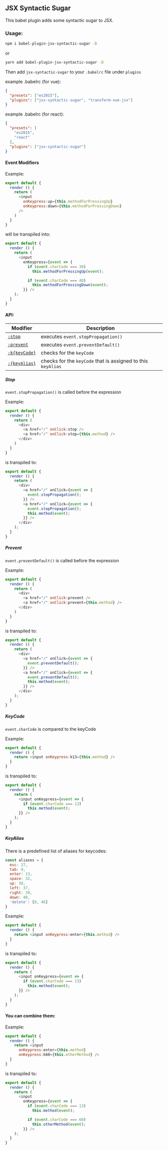## JSX Syntactic Sugar

This babel plugin adds some syntactic sugar to JSX.

### Usage:

```bash
npm i babel-plugin-jsx-syntactic-sugar -D
```
or
```bash
yarn add babel-plugin-jsx-syntactic-sugar -D
```

Then add `jsx-syntactic-sugar` to your `.babelrc` file under `plugins`

example .babelrc (for vue):
```json
{
  "presets": ["es2015"],
  "plugins": ["jsx-syntactic-sugar", "transform-vue-jsx"]
}
```
example .babelrc (for react):
```json
{
  "presets": [
    "es2015",
    "react"
  ],
  "plugins": ["jsx-syntactic-sugar"]
}
```

#### Event Modifiers

Example:
```js
export default {
  render () {
    return (
      <input
        onKeypress:up={this.methodForPressingUp}
        onKeypress:down={this.methodForPressingDown}
      />
    )
  }
}
```
will be transpiled into:
```js
export default {
  render () {
    return (
      <input
        onKeypress={event => {
          if (event.charCode === 38)
            this.methodForPressingUp(event);

          if (event.charCode === 40)
            this.methodForPressingDown(event);
        }} />
    );
  }
}
```

#### API:

| Modifier | Description |
|---|---|
| [`:stop`](#stop) | executes `event.stopPropagation()` |
| [`:prevent`](#prevent) | executes `event.preventDefault()` |
| [`:k{keyCode}`](#keycode) | checks for the `keyCode` |
| [`:{keyAlias}`](#keyalias) | checks for the `keyCode` that is assigned to this `keyAlias`

##### Stop

`event.stopPropagation()` is called before the expression

Example:
```js
export default {
  render () {
    return (
      <div>
        <a href="/" onClick:stop />
        <a href="/" onClick:stop={this.method} />
      </div>
    )
  }
}
```
is transpiled to:
```js
export default {
  render () {
    return (
      <div>
        <a href="/" onClick={event => {
          event.stopPropagation();
        }} />
        <a href="/" onClick={event => {
          event.stopPropagation();
          this.method(event);
        }} />
      </div>
    );
  }
}
```

##### Prevent

`event.preventDefault()` is called before the expression

Example:
```js
export default {
  render () {
    return (
      <div>
        <a href="/" onClick:prevent />
        <a href="/" onClick:prevent={this.method} />
      </div>
    )
  }
}
```
is transpiled to:
```js
export default {
  render () {
    return (
      <div>
        <a href="/" onClick={event => {
          event.preventDefault();
        }} />
        <a href="/" onClick={event => {
          event.preventDefault();
          this.method(event);
        }} />
      </div>
    );
  }
}
```

##### KeyCode

`event.charCode` is compared to the keyCode

Example:
```js
export default {
  render () {
    return <input onKeypress:k13={this.method} />
  }
}
```
is transpiled to:
```js
export default {
  render () {
    return (
      <input onKeypress={event => {
        if (event.charCode === 13)
          this.method(event);
      }} />
    );
  }
}
```

##### KeyAlias

There is a predefined list of aliases for keycodes:
```js
const aliases = {
  esc: 27,
  tab: 9,
  enter: 13,
  space: 32,
  up: 38,
  left: 37,
  right: 39,
  down: 40,
  'delete': [8, 46]
}
```

Example:
```js
export default {
  render () {
    return <input onKeypress:enter={this.method} />
  }
}
```
is transpiled to:
```js
export default {
  render () {
    return (
      <input onKeypress={event => {
        if (event.charCode === 13)
          this.method(event);
      }} />
    );
  }
}
```

#### You can combine them:

Example:
```js
export default {
  render () {
    return <input
      onKeypress:enter={this.method}
      onKeypress:k60={this.otherMethod} />
  }
}
```
is transpiled to:
```js
export default {
  render () {
    return (
      <input
        onKeypress={event => {
          if (event.charCode === 13)
            this.method(event);

          if (event.charCode === 60)
            this.otherMethod(event);
        }} />
    );
  }
}
```
